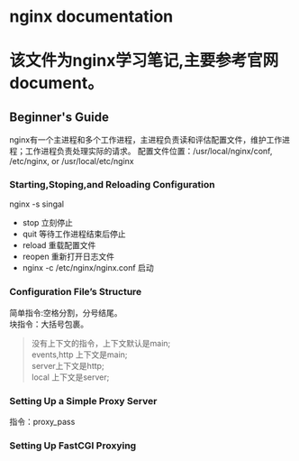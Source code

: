 # nginx documentation  </br>
该文件为nginx学习笔记,主要参考官网document。
=================================================

## Beginner's Guide   
nginx有一个主进程和多个工作进程，主进程负责读和评估配置文件，维护工作进程；工作进程负责处理实际的请求。
配置文件位置：/usr/local/nginx/conf, /etc/nginx, or /usr/local/etc/nginx   

### Starting,Stoping,and Reloading Configuration   
nginx -s singal  
* stop    立刻停止  
* quit    等待工作进程结束后停止  
* reload  重载配置文件  
* reopen  重新打开日志文件  
* nginx -c /etc/nginx/nginx.conf 启动


### Configuration File’s Structure
简单指令:空格分割，分号结尾。  
块指令：大括号包裹。  
> 没有上下文的指令，上下文默认是main;  
> events,http 上下文是main;  
> server上下文是http;  
> local 上下文是server;    


### Setting Up a Simple Proxy Server  
指令：proxy_pass  


### Setting Up FastCGI Proxying



